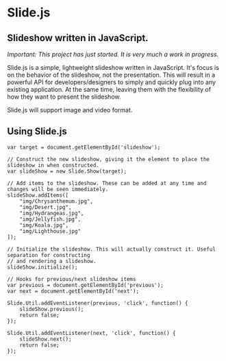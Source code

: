 # Slide.js
## Slideshow written in JavaScript.

_Important: This project has just started. It is very much a work in progress._

Slide.js is a simple, lightweight slideshow written in JavaScript. It's focus is on the behavior of the slideshow, not the presentation. This will result in a powerful API for developers/designers to simply and quickly plug into any existing application. At the same time, leaving them with the flexibility of how they want to present the slideshow.

Slide.js will support image and video format.

## Using Slide.js

	var target = document.getElementById('slideshow');

	// Construct the new slideshow, giving it the element to place the slideshow in when constructed.
	var slideShow = new Slide.Show(target);

	// Add items to the slideshow. These can be added at any time and changes will be seen immediately.
	slideShow.addItems([
		"img/Chrysanthemum.jpg",
		"img/Desert.jpg",
		"img/Hydrangeas.jpg",
		"img/Jellyfish.jpg",
		"img/Koala.jpg",
		"img/Lighthouse.jpg"
	]);

	// Initialize the slideshow. This will actually construct it. Useful separation for constructing
	// and rendering a slideshow.
	slideShow.initialize();

	// Hooks for previous/next slideshow items
	var previous = document.getElementById('previous');
	var next = document.getElementById('next');

	Slide.Util.addEventListener(previous, 'click', function() {
		slideShow.previous();
		return false;
	});

	Slide.Util.addEventListener(next, 'click', function() {
		slideShow.next();
		return false;
	});